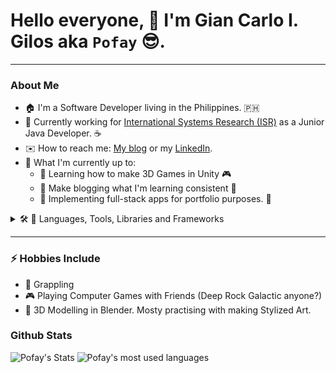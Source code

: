 # Hello everyone, 👋 I'm Gian Carlo I. Gilos aka `Pofay` 😎.

---

### About Me

- 🏠 I'm a Software Developer living in the Philippines. 🇵🇭
- 💼 Currently working for [International Systems Research (ISR)][1] as a Junior Java Developer. ☕
- ✉️ How to reach me: [My blog][blog] or my [LinkedIn][2].
- 🥅 What I'm currently up to:
  - 🌱 Learning how to make 3D Games in Unity 🎮
  - 🌱 Make blogging what I'm learning consistent 📅
  - 🌱 Implementing full-stack apps for portfolio purposes. 📒

<details>
  <summary>🛠️ 🧰 Languages, Tools, Libraries and Frameworks</summary>

---

## Full Stack Development

![React](https://img.shields.io/badge/react-%2320232a.svg?style=for-the-badge&logo=react&logoColor=%2361DAFB)
![Redux](https://img.shields.io/badge/redux-%23593d88.svg?style=for-the-badge&logo=redux&logoColor=white)
![React Router](https://img.shields.io/badge/React_Router-CA4245?style=for-the-badge&logo=react-router&logoColor=white)
![MUI](https://img.shields.io/badge/MUI-%230081CB.svg?style=for-the-badge&logo=material-ui&logoColor=white)
![Spring](https://img.shields.io/badge/spring-%236DB33F.svg?style=for-the-badge&logo=spring&logoColor=white)
![.Net](https://img.shields.io/badge/.NET-5C2D91?style=for-the-badge&logo=.net&logoColor=white)
![NodeJS](https://img.shields.io/badge/node.js-6DA55F?style=for-the-badge&logo=node.js&logoColor=white)
![Next JS](https://img.shields.io/badge/Next-black?style=for-the-badge&logo=next.js&logoColor=white)

---

## Game Development

![Unity](https://img.shields.io/badge/unity-%23000000.svg?style=for-the-badge&logo=unity&logoColor=white)
![Blender](https://img.shields.io/badge/blender-%23F5792A.svg?style=for-the-badge&logo=blender&logoColor=white)

---

## Platforms

![Vercel](https://img.shields.io/badge/vercel-%23000000.svg?style=for-the-badge&logo=vercel&logoColor=white)
![Heroku](https://img.shields.io/badge/heroku-%23430098.svg?style=for-the-badge&logo=heroku&logoColor=white)

---

## Utilities and Editors

![Vim](https://img.shields.io/badge/VIM-%2311AB00.svg?style=for-the-badge&logo=vim&logoColor=white)
![Postman](https://img.shields.io/badge/Postman-FF6C37?style=for-the-badge&logo=postman&logoColor=white)
![Visual Studio Code](https://img.shields.io/badge/Visual%20Studio%20Code-0078d7.svg?style=for-the-badge&logo=visual-studio-code&logoColor=white)
![Visual Studio](https://img.shields.io/badge/Visual%20Studio-5C2D91.svg?style=for-the-badge&logo=visual-studio&logoColor=white)
![IntelliJ IDEA](https://img.shields.io/badge/IntelliJIDEA-000000.svg?style=for-the-badge&logo=intellij-idea&logoColor=white)

---

## Languages

![Java](https://img.shields.io/badge/java-%23ED8B00.svg?style=for-the-badge&logo=java&logoColor=white)
![JavaScript](https://img.shields.io/badge/javascript-%23323330.svg?style=for-the-badge&logo=javascript&logoColor=%23F7DF1E)
![C#](https://img.shields.io/badge/c%23-%23239120.svg?style=for-the-badge&logo=c-sharp&logoColor=white)

---

## Database and Persistence

![Postgres](https://img.shields.io/badge/postgres-%23316192.svg?style=for-the-badge&logo=postgresql&logoColor=white)
![MongoDB](https://img.shields.io/badge/MongoDB-%234ea94b.svg?style=for-the-badge&logo=mongodb&logoColor=white)
![Firebase](https://img.shields.io/badge/firebase-%23039BE5.svg?style=for-the-badge&logo=firebase)

</details>

---

### ⚡ Hobbies Include

- 🥋 Grappling
- 🎮 Playing Computer Games with Friends (Deep Rock Galactic anyone?️)
- 🎨 3D Modelling in Blender. Mosty practising with making Stylized Art.

### Github Stats

![Pofay's Stats][github-stats]
![Pofay's most used languages][github-languages]

[1]: https://www.linkedin.com/company/international-systems-research-co-/
[2]: https://www.linkedin.com/in/gian-carlo-gilos-482940121/
[blog]: https://pofay.vercel.app
[github-stats]: https://github-readme-stats.vercel.app/api?username=pofay&theme=radical&show_icons=true&count_private=true
[github-languages]: https://github-profile-summary-cards.vercel.app/api/cards/most-commit-language?username=pofay&theme=solarized_dark
